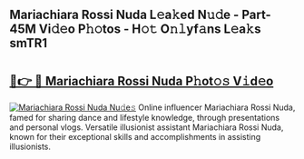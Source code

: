 ## Mariachiara Rossi Nuda L𝚎a𝚔ed N𝚞𝚍e - Part-45M Vi𝚍𝚎o P𝚑𝚘tos - H𝚘𝚝 O𝚗𝚕yf𝚊ns L𝚎a𝚔s smTR1

# <h2><a href="http://kf9c39.oniu.top/?m=Mariachiara+Rossi+Nuda">🔗👉 🔴 Mariachiara Rossi Nuda P𝚑ot𝚘𝚜 V𝚒d𝚎o</a></h2>

[![Mariachiara Rossi Nuda Nu𝚍e𝚜](https://i.imgur.com/0qMVB7G.gif)](http://kf9c39.oniu.top/?m=Mariachiara+Rossi+Nuda)
Online influencer Mariachiara Rossi Nuda, famed for sharing dance and lifestyle knowledge, through presentations and personal vlogs. Versatile illusionist assistant Mariachiara Rossi Nuda, known for their exceptional skills and accomplishments in assisting illusionists.  
